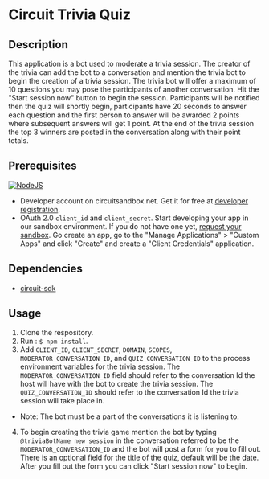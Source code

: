 # Circuit Trivia Quiz

## Description
This application is a bot used to moderate a trivia session. The creator of the trivia can add the bot to a conversation and mention the trivia bot to begin the creation of a trivia session. The trivia bot will offer a maximum of 10 questions you may pose the participants of another conversation. Hit the "Start session now" button to begin the session. Participants will be notified then the quiz will shortly begin, participants have 20 seconds to answer each question and the first person to answer will be awarded 2 points where subsequent answers will get 1 point. At the end of the trivia session the top 3 winners are posted in the conversation along with their point totals.

## Prerequisites
[![NodeJS](https://img.shields.io/badge/Node.js-6.10.2-brightgreen.svg)](https://nodejs.org) <br/>
* Developer account on circuitsandbox.net. Get it for free at [developer registration](https://circuit.github.io/).
* OAuth 2.0 `client_id` and `client_secret`. Start developing your app in our sandbox environment.
If you do not have one yet, [request your sandbox](https://yourcircuit.typeform.com/to/d3VDXN). Go create an app, go to the "Manage Applications" > "Custom Apps" and click "Create" and create a "Client Credentials" application.

## Dependencies
* [circuit-sdk](https://www.npmjs.com/package/circuit-sdk)

## Usage
1. Clone the respository.
2. Run : `$ npm install`.
3. Add `CLIENT_ID`, `CLIENT_SECRET`, `DOMAIN`, `SCOPES`, `MODERATOR_CONVERSATION_ID`, and `QUIZ_CONVERSATION_ID` to the process environment variables for the trivia session. The `MODERATOR_CONVERSATION_ID` field should refer to the conversation Id the host will have with the bot to create the trivia session. The `QUIZ_CONVERSATION_ID` should refer to the conversation Id the trivia session will take place in.
* Note: The bot must be a part of the conversations it is listening to.
4. To begin creating the trivia game mention the bot by typing `@triviaBotName new session` in the conversation referred to be the `MODERATOR_CONVERSATION_ID` and the bot will post a form for you to fill out. There is an optional field for the title of the quiz, default will be the date. After you fill out the form you can click "Start session now" to begin.
